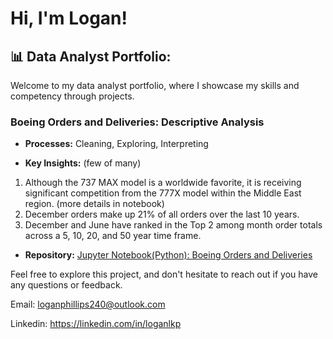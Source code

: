 # Hi, I'm Logan!

## 📊 Data Analyst Portfolio:

Welcome to my data analyst portfolio, where I showcase my skills and competency through projects.

### Boeing Orders and Deliveries: Descriptive Analysis

- **Processes:** Cleaning, Exploring, Interpreting
  
- **Key Insights:** (few of many)
 1. Although the 737 MAX model is a worldwide favorite, it is receiving significant competition from the 777X model within the Middle East region. (more details in notebook)
 2. December orders make up 21% of all orders over the last 10 years.
 3. December and June have ranked in the Top 2 among month order totals across a 5, 10, 20, and 50 year time frame.



- **Repository:** [Jupyter Notebook(Python): Boeing Orders and Deliveries](https://github.com/logankade/BoeingOrdersDeliveries/blob/main/Boeing%20Orders%20and%20Deliveries%20Jupyter.ipynb)

Feel free to explore this project, and don't hesitate to reach out if you have any questions or feedback.

Email: loganphillips240@outlook.com

Linkedin: https://linkedin.com/in/loganlkp
